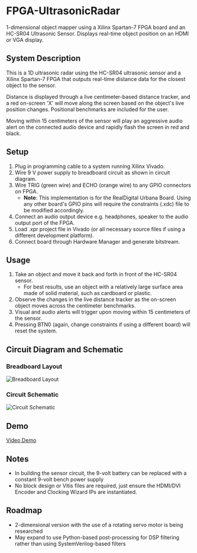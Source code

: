 # FPGA-UltrasonicRadar
1-dimensional object mapper using a Xilinx Spartan-7 FPGA board and an HC-SR04 Ultrasonic Sensor. Displays real-time object position on an HDMI or VGA display.

## System Description
This is a 1D ultrasonic radar using the HC-SR04 ultrasonic sensor and a Xilinx Spartan-7 FPGA that outputs real-time distance data for the closest object to the sensor. 

Distance is displayed through a live centimeter-based distance tracker, and a red on-screen 'X' will move along the screen based on the object's live position changes. Positional benchmarks are included for the user.

Moving within 15 centimeters of the sensor will play an aggressive audio alert on the connected audio device and rapidly flash the screen in red and black.

## Setup
1. Plug in programming cable to a system running Xilinx Vivado.
2. Wire 9 V power supply to breadboard circuit as shown in circuit diagram.
3. Wire TRIG (green wire) and ECHO (orange wire) to any GPIO connectors on FPGA.
   - **Note**: This implementation is for the RealDigital Urbana Board. Using any other board's GPIO pins will require the constraints (.xdc) file to be modified accordingly.
4. Connect an audio output device e.g. headphones, speaker to the audio output port of the FPGA.
5. Load .xpr project file in Vivado (or all necessary source files if using a different development platform).
6. Connect board through Hardware Manager and generate bitstream.

## Usage
1. Take an object and move it back and forth in front of the HC-SR04 sensor.
   - For best results, use an object with a relatively large surface area made of solid material, such as cardboard or plastic.
2. Observe the changes in the live distance tracker as the on-screen object moves across the centimeter benchmarks.
3. Visual and audio alerts will trigger upon moving within 15 centimeters of the sensor.
4. Pressing BTN0 (again, change constraints if using a different board) will reset the system.

## Circuit Diagram and Schematic

### Breadboard Layout
![Breadboard Layout](https://github.com/user-attachments/assets/e7e663dd-c9e9-471b-9674-2df4a22da511)

### Circuit Schematic
![Circuit Schematic](https://github.com/user-attachments/assets/d9ce0682-4f70-4247-b644-87e5b839d4fd)

## Demo
[Video Demo](https://drive.google.com/file/d/1A6Ar55RKtZArzim9-CnAboWGmMGdUVhR/view?usp=sharing)

## Notes
- In building the sensor circuit, the 9-volt battery can be replaced with a constant 9-volt bench power supply
- No block design or Vitis files are required, just ensure the HDMI/DVI Encoder and Clocking Wizard IPs are instantiated.

## Roadmap
- 2-dimensional version with the use of a rotating servo motor is being researched
- May expand to use Python-based post-processing for DSP filtering rather than using SystemVerilog-based filters
